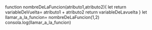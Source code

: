 function nombreDeLaFuncion(atributo1,atributo2){
   let return variableDeVuelta= atributo1 + atributo2
   return variableDeLavuelta
}
let llamar_a_la_funcion= nombreDeLaFuncion(1,2)
consola.log(llamar_a_la_funcion)
